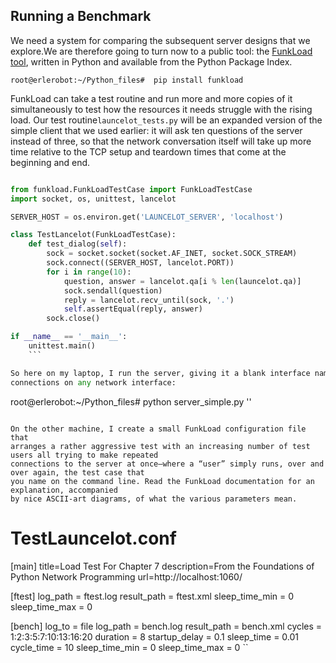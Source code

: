## Running a Benchmark

We need a system for comparing the subsequent server designs that we explore.We are therefore going to turn now to a public tool: the [FunkLoad tool](https://pypi.python.org/pypi/funkload/1.16.1), written in Python and
available from the Python Package Index.
```
root@erlerobot:~/Python_files#  pip install funkload
```
FunkLoad can take a test routine and run more and more copies of it simultaneously to test how the
resources it needs struggle with the rising load. Our test routine`launcelot_tests.py` will be an expanded version of the
simple client that we used earlier: it will ask ten questions of the server instead of three, so that the
network conversation itself will take up more time relative to the TCP setup and teardown times that
come at the beginning and end.

```python

from funkload.FunkLoadTestCase import FunkLoadTestCase
import socket, os, unittest, lancelot

SERVER_HOST = os.environ.get('LAUNCELOT_SERVER', 'localhost')

class TestLancelot(FunkLoadTestCase):
    def test_dialog(self):
        sock = socket.socket(socket.AF_INET, socket.SOCK_STREAM)
        sock.connect((SERVER_HOST, lancelot.PORT))
        for i in range(10):
            question, answer = lancelot.qa[i % len(launcelot.qa)]
            sock.sendall(question)
            reply = lancelot.recv_until(sock, '.')
            self.assertEqual(reply, answer)
        sock.close()

if __name__ == '__main__':
    unittest.main()
    ```

So here on my laptop, I run the server, giving it a blank interface name so that it will accept
connections on any network interface:
```
root@erlerobot:~/Python_files# python server_simple.py ''
```

On the other machine, I create a small FunkLoad configuration file that
arranges a rather aggressive test with an increasing number of test users all trying to make repeated
connections to the server at once—where a “user” simply runs, over and over again, the test case that
you name on the command line. Read the FunkLoad documentation for an explanation, accompanied
by nice ASCII-art diagrams, of what the various parameters mean.
```
# TestLauncelot.conf
[main]
title=Load Test For Chapter 7
description=From the Foundations of Python Network Programming
url=http://localhost:1060/

[ftest]
log_path = ftest.log
result_path = ftest.xml
sleep_time_min = 0
sleep_time_max = 0

[bench]
log_to = file
log_path = bench.log
result_path = bench.xml
cycles = 1:2:3:5:7:10:13:16:20
duration = 8
startup_delay = 0.1
sleep_time = 0.01
cycle_time = 10
sleep_time_min = 0
sleep_time_max = 0
``

